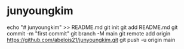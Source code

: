 # junyoungkim

echo "# junyoungkim" >> README.md
git init
git add README.md
git commit -m "first commit"
git branch -M main
git remote add origin https://github.com/abelois21/junyoungkim.git
git push -u origin main
